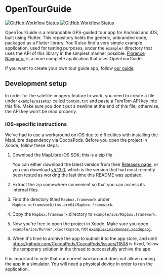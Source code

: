 # OpenTourGuide
[![GitHub Workflow Status](https://img.shields.io/github/actions/workflow/status/opentourbuilder/guide/android.yml?branch=main&label=Android%20build&style=for-the-badge)](https://github.com/opentourbuilder/guide/actions/workflows/android.yml)
[![GitHub Workflow Status](https://img.shields.io/github/actions/workflow/status/opentourbuilder/guide/ios.yml?branch=main&label=iOS%20build&style=for-the-badge)](https://github.com/opentourbuilder/guide/actions/workflows/ios.yml)

OpenTourGuide is a rebrandable GPS-guided tour app for Android and iOS, built using Flutter. This repository holds the generic, unbranded code, packaged as a Flutter library. You'll also find a very simple example application, used for testing purposes, under the `example/` directory that uses the API of this library in the simplest manner possible. [Florence Navigator](https://github.com/opentourbuilder/florence-navigator) is a more complete application that uses OpenTourGuide.

If you want to create your own tour guide app, follow [our guide](https://github.com/opentourbuilder/documentation/blob/main/Creating%20an%20app.md).

## Development setup

In order for the satellite imagery feature to work, you need to create a file under `example/assets/` called `tomtom.txt` and paste a TomTom API key into this file. Make sure you don't put a newline at the end of this file; otherwise, the API key won't be read properly.

### iOS-specific instructions
We've had to use a workaround on iOS due to difficulties with installing the MapLibre dependency via CocoaPods. Before you open the project in Xcode, follow these steps:

1. Download the MapLibre iOS SDK; this is a zip file.
   
   You can either download the latest version from their [Releases page](https://github.com/maplibre/maplibre-native/releases), or you can download [v5.13.0](https://github.com/maplibre/maplibre-native/releases/tag/ios-v5.13.0), which is the version that had most recently been tested as working the last time this README was updated.
2. Extract the zip somewhere convenient so that you can access its internal files.
3. Find the directory titled `Mapbox.framework` under `Mapbox.xcframework/ios-arm64/Mapbox.framework`.
4. Copy the `Mapbox.framework` directory to `example/ios/Mapbox.framework`.
5. Now you're free to open the project in Xcode. Make sure you open `example/ios/Runner.xcworkspace`, not ~~`example/ios/Runner.xcodeproj`~~.
6. When it's time to archive the app to submit it to the app store, and until https://github.com/CocoaPods/CocoaPods/issues/11808 is fixed, follow the temporary solution in the thread to successfully archive the app.

It is important to note that our current workaround does not allow running the app in a simulator. You will need a physical device in order to run the application.
